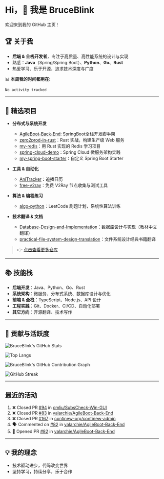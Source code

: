 # Hi，👋 我是 BruceBlink

欢迎来到我的 GitHub 主页！

## 🏆 关于我

- **后端 & 全栈开发者**，专注于高质量、高性能系统的设计与实现
- 熟悉：**Java**（Spring/Spring Boot）、**Python**、**Go**、**Rust**
- 热爱学习、乐于开源，追求技术深度与广度

📊 **本周我的时间都用在:**
<!--START_SECTION:waka-->

```txt
No activity tracked
```

<!--END_SECTION:waka-->

---

## 🚀 精选项目

- **分布式与系统开发**
  - [AgileBoot-Back-End](https://github.com/BruceBlink/AgileBoot-Back-End): SpringBoot全栈开发脚手架
  - [zero2prod-in-rust](https://github.com/BruceBlink/zero2prod-in-rust)：Rust 实战，构建生产级 Web 服务
  - [my-redis](https://github.com/BruceBlink/my-redis)：用 Rust 实现的 Redis 学习项目
  - [spring-cloud-demo](https://github.com/BruceBlink/spring-cloud-demo)：Spring Cloud 微服务架构实践
  - [my-spring-boot-starter](https://github.com/BruceBlink/my-spring-boot-starter)：自定义 Spring Boot Starter

- **工具 & 自动化**
  - [AniTracker](https://github.com/BruceBlink/AniTracker)：追播日历
  - [free-v2ray](https://github.com/BruceBlink/free-v2ray)：免费 V2Ray 节点收集与测试工具

- **算法 & 编程练习**
  - [algo-python](https://github.com/BruceBlink/algo-python)：LeetCode 刷题计划，系统性算法训练

- **技术翻译 & 文档**
  - [Database-Design-and-Implementation](https://github.com/BruceBlink/Database-Design-and-Implementation)：数据库设计与实现（教材中文翻译）
  - [practical-file-system-design-translation](https://github.com/BruceBlink/practical-file-system-design-translation)：文件系统设计经典书籍翻译

> 👉 [点击查看更多仓库](https://github.com/BruceBlink?tab=repositories)

---

## 📚 技能栈

- **后端开发**：Java、Python、Go、Rust
- **系统架构**：微服务、分布式系统、数据库设计与优化
- **前端 & 全栈**：TypeScript、Node.js、API 设计
- **工程实践**：Git、Docker、CI/CD、自动化部署
- **其它方向**：开源翻译、技术写作

---

## 🎯 贡献与活跃度

<!-- 统计与活跃度展示 -->

![BruceBlink's GitHub Stats](https://github-readme-stats.vercel.app/api?username=BruceBlink&show_icons=true&theme=radical)

![Top Langs](https://github-readme-stats.vercel.app/api/top-langs/?username=BruceBlink&layout=compact&theme=radical)

![BruceBlink's GitHub Contribution Graph](https://github-readme-activity-graph.vercel.app/graph?username=BruceBlink&theme=radical)

![GitHub Streak](https://github-readme-streak-stats-nfv4.vercel.app?user=BruceBlink&theme=dark&hide_border=true&border_radius=4.1&locale=zh_Hans)

---

## 最近的活动

<!--START_SECTION:activity-->
1. ❌ Closed PR [#94](https://github.com/cmliu/SubsCheck-Win-GUI/pull/94) in [cmliu/SubsCheck-Win-GUI](https://github.com/cmliu/SubsCheck-Win-GUI)
2. ❌ Closed PR [#83](https://github.com/valarchie/AgileBoot-Back-End/pull/83) in [valarchie/AgileBoot-Back-End](https://github.com/valarchie/AgileBoot-Back-End)
3. ❌ Closed PR [#167](https://github.com/continew-org/continew-admin/pull/167) in [continew-org/continew-admin](https://github.com/continew-org/continew-admin)
4. 🗣 Commented on [#82](https://github.com/valarchie/AgileBoot-Back-End/issues/82) in [valarchie/AgileBoot-Back-End](https://github.com/valarchie/AgileBoot-Back-End)
5. 💪 Opened PR [#82](https://github.com/valarchie/AgileBoot-Back-End/pull/82) in [valarchie/AgileBoot-Back-End](https://github.com/valarchie/AgileBoot-Back-End)
<!--END_SECTION:activity-->
---

## 💡 我的理念

- 技术驱动进步，代码改变世界
- 坚持学习，持续分享，乐于合作
